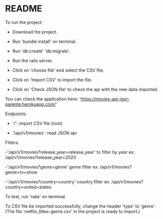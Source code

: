 # README
To run the project:

- Download the project.

- Run 'bundle install' on terminal.

- Run 'db:create' 'db:migrate'.

- Run the rails server.

- Click on 'choose file' end select the CSV file.

- Click on 'Import CSV' to import the file.

- Click on 'Check JSON file' to check the api with the new data imported.

You can check the application here: 'https://movies-api-igor-parente.herokuapp.com/'

Endpoints:

- '/': import CSV file (root)

- '/api/v1/movies': read JSON api

Filters:

-'/api/v1/movies?release_year=release_year' to filter by year
  ex: /api/v1/movies?release_year=2020

-'/api/v1/movies?genre=genre' genre filter
  ex: /api/v1/movies?genre=tv+show

-'/api/v1/movies?country=country' country filter
  ex: /api/v1/movies?country=united+states

To test, run 'rake' on terminal.

To CSV file be imported successfully, change the header 'type' to 'genre'.
(The file 'netflix_titles-genre.csv' in the project is ready to import.)